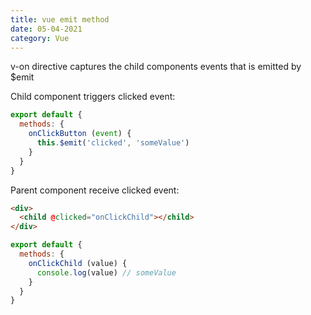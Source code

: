 ```yaml
---
title: vue emit method
date: 05-04-2021
category: Vue
---
```


v-on directive captures the child components events that is emitted by $emit


Child component triggers clicked event:
```js
export default {
  methods: {
    onClickButton (event) {
      this.$emit('clicked', 'someValue')
    }
  }
}
```

Parent component receive clicked event:
```html
<div>
  <child @clicked="onClickChild"></child>
</div>

```

```js
export default {
  methods: {
    onClickChild (value) {
      console.log(value) // someValue
    }
  }
}
```

